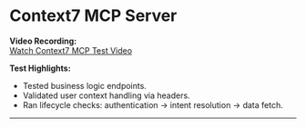 # Context7 MCP Server

**Video Recording:**  
[Watch Context7 MCP Test Video](https://drive.google.com/drive/folders/1pGvTPYir3DaZMDkkZV-29bLFpRriJjZ_?usp=sharing)

**Test Highlights:**
- Tested business logic endpoints.
- Validated user context handling via headers.
- Ran lifecycle checks: authentication → intent resolution → data fetch.

---
